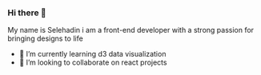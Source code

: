 ### Hi there 👋

My name is Selehadin 
i am a front-end developer with a strong passion for bringing designs to life 
- 🌱 I’m currently learning d3 data visualization
- 👯 I’m looking to collaborate on react projects
<!--
**selehadin-cyber/selehadin-cyber** is a ✨ _special_ ✨ repository because its `README.md` (this file) appears on your GitHub profile.

Here are some ideas to get you started:

- 🔭 I’m currently working on ...
- 🌱 I’m currently learning ...
- 👯 I’m looking to collaborate on ...
- 🤔 I’m looking for help with ...
- 💬 Ask me about ...
- 📫 How to reach me: ...
- 😄 Pronouns: ...
- ⚡ Fun fact: ...
-->
